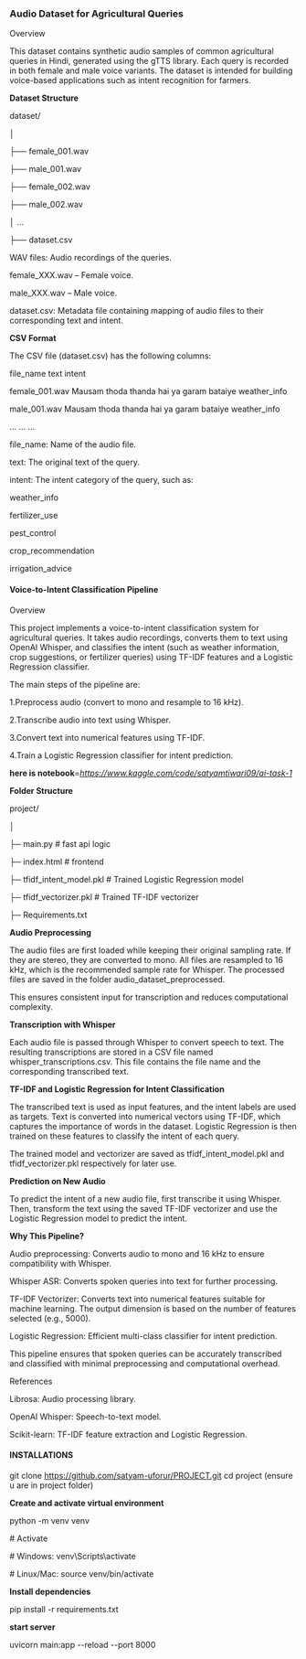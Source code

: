 ### **Audio Dataset for Agricultural Queries**

Overview



This dataset contains synthetic audio samples of common agricultural queries in Hindi, generated using the gTTS library. Each query is recorded in both female and male voice variants. The dataset is intended for building voice-based applications such as intent recognition for farmers.



**Dataset Structure**

dataset/

│

├── female\_001.wav

├── male\_001.wav

├── female\_002.wav

├── male\_002.wav

│   ...

├── dataset.csv







WAV files: Audio recordings of the queries.



female\_XXX.wav – Female voice.



male\_XXX.wav – Male voice.



dataset.csv: Metadata file containing mapping of audio files to their corresponding text and intent.



**CSV Format**



The CSV file (dataset.csv) has the following columns:



file\_name	                     text	                   intent

female\_001.wav	Mausam thoda thanda hai ya garam bataiye	weather\_info

male\_001.wav	Mausam thoda thanda hai ya garam bataiye	weather\_info

...	...	...



file\_name: Name of the audio file.



text: The original text of the query.



intent: The intent category of the query, such as:



weather\_info

fertilizer\_use

pest\_control

crop\_recommendation

irrigation\_advice









#### **Voice-to-Intent Classification Pipeline**

Overview



This project implements a voice-to-intent classification system for agricultural queries. It takes audio recordings, converts them to text using OpenAI Whisper, and classifies the intent (such as weather information, crop suggestions, or fertilizer queries) using TF-IDF features and a Logistic Regression classifier.



The main steps of the pipeline are:

1.Preprocess audio (convert to mono and resample to 16 kHz).

2.Transcribe audio into text using Whisper.

3.Convert text into numerical features using TF-IDF.

4.Train a Logistic Regression classifier for intent prediction.



**here is notebook**=*https://www.kaggle.com/code/satyamtiwari09/ai-task-1*



**Folder Structure**



project/

│

├─ main.py       # fast api logic

├─ index.html        # frontend

├─ tfidf\_intent\_model.pkl            # Trained Logistic Regression model

├─ tfidf\_vectorizer.pkl              # Trained TF-IDF vectorizer

├─ Requirements.txt





**Audio Preprocessing**



The audio files are first loaded while keeping their original sampling rate. If they are stereo, they are converted to mono. All files are resampled to 16 kHz, which is the recommended sample rate for Whisper. The processed files are saved in the folder audio\_dataset\_preprocessed.



This ensures consistent input for transcription and reduces computational complexity.



**Transcription with Whisper**



Each audio file is passed through Whisper to convert speech to text. The resulting transcriptions are stored in a CSV file named whisper\_transcriptions.csv. This file contains the file name and the corresponding transcribed text.



**TF-IDF and Logistic Regression for Intent Classification**



The transcribed text is used as input features, and the intent labels are used as targets. Text is converted into numerical vectors using TF-IDF, which captures the importance of words in the dataset. Logistic Regression is then trained on these features to classify the intent of each query.



The trained model and vectorizer are saved as tfidf\_intent\_model.pkl and tfidf\_vectorizer.pkl respectively for later use.



**Prediction on New Audio**



To predict the intent of a new audio file, first transcribe it using Whisper. Then, transform the text using the saved TF-IDF vectorizer and use the Logistic Regression model to predict the intent.



**Why This Pipeline?**



Audio preprocessing: Converts audio to mono and 16 kHz to ensure compatibility with Whisper.



Whisper ASR: Converts spoken queries into text for further processing.



TF-IDF Vectorizer: Converts text into numerical features suitable for machine learning. The output dimension is based on the number of features selected (e.g., 5000).



Logistic Regression: Efficient multi-class classifier for intent prediction.



This pipeline ensures that spoken queries can be accurately transcribed and classified with minimal preprocessing and computational overhead.



References

Librosa: Audio processing library.

OpenAI Whisper: Speech-to-text model.

Scikit-learn: TF-IDF feature extraction and Logistic Regression.





#### **INSTALLATIONS**
git clone https://github.com/satyam-uforur/PROJECT.git
cd project
(ensure u are in project folder)

**Create and activate virtual environment**



python -m venv venv

\# Activate

\# Windows: venv\\Scripts\\activate

\# Linux/Mac: source venv/bin/activate





**Install dependencies**



pip install -r requirements.txt



**start server**



uvicorn main:app --reload --port 8000











